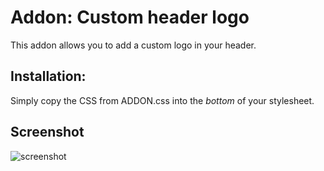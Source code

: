 # Addon: Custom header logo
This addon allows you to add a custom logo in your header.

## Installation:
Simply copy the CSS from ADDON.css into the *bottom* of your stylesheet.

## Screenshot

![screenshot](http://i.imgur.com/jQCC7Ga.png)